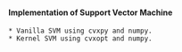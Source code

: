 #### Implementation of Support Vector Machine
    * Vanilla SVM using cvxpy and numpy.
    * Kernel SVM using cvxopt and numpy.
